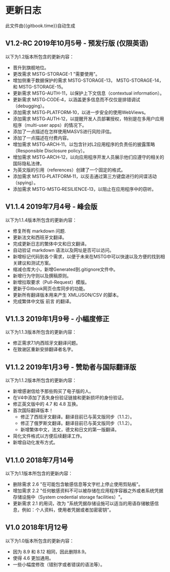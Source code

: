 # 更新日志

此文件由{{gitbook.time}}自动生成

## V1.2-RC 2019年10月5号 - 预发行版 (仅限英语)

以下为1.2版本所包含的更新内容：

- 晋升到旗舰地位。
- 更改需求 MSTG-STORAGE-1 "需要使用"。
- 增加侧重于数据保护的需求 MSTG-STORAGE-13， MSTG-STORAGE-14， 和 MSTG-STORAGE-15。
- 更新需求 MSTG-AUTH-11，以保护上下文信息（contextual information）。
- 更新需求 MSTG‑CODE‑4，以涵盖更多信息而不仅仅是排错调试（debugging）。
- 添加需求 MSTG‑PLATFORM‑10，以进一步安全的使用WebViews。
- 添加需求 MSTG‑AUTH‑12，以提醒开发人员部署授权，特别是在多用户应用程序（multi-user apps）的情况下。
- 添加了一点描述在怎样使用MASVS进行风险评估。
- 添加了一点描述在付费内容。
- 增加需求 MSTG‑ARCH‑11，以包含针对L2应用程序的负责任的披露策略（Responsible Disclosure policy）。
- 增加需求 MSTG‑ARCH‑12，以向应用程序开发人员展示他们应遵守的相关的国际隐私法律。
- 为英文版的引用（references）创建了一个固定的格式。
- 添加需求 MSTG‑PLATFORM‑11，以反击通过第三方键盘进行的间谍活动（spying）。
- 添加需求 MSTG-MSTG‑RESILIENCE‑13，以阻止在应用程序中的窃听。

## V1.1.4 2019年7月4号 - 峰会版

以下为1.1.4版本所包含的更新内容：

- 修复所有 markdown 问题.
- 更新法文和西班牙文翻译。
- 完成更新日志的繁体中文和日文翻译。
- 自动验证 markdown 语法以及网址是否可以访问。
- 新增标记代码到各个需求，以便于未来在MSTG中可以快速以及方便的找到相关建议和测试方案。
- 缩减仓库大小，新增Generated到.gitignore文件中。
- 新增行为守则以及撰稿原则。
- 新增拉取要求（Pull-Request）模版。
- 更新于Gitbook网页仓库同步的功能。
- 更新所有翻译版本用来产生 XML/JSON/CSV 的脚本。
- 完成繁体中文版 前言 的翻译。

## V1.1.3 2019年1月9号 - 小幅度修正

以下为1.1.3版本所包含的更新内容：

- 修正需求7.1内西班牙文翻译问题。
- 在致谢区重新安排翻译者名字。

## V1.1.2 2019年1月3号 - 赞助者与国际翻译版

以下为1.1.2版本所包含的更新内容：

- 新增感谢信给予那些购买了电子版的人。
- 在V4中添加了丢失身份验证链接和更新损坏的身份验证。
- 修正英文版中的 4.7 和 4.8 互换。
- 首次国际翻译版本！
  - 修正了西班牙文翻译。翻译目前已与英文版同步（1.1.2）。
  - 修正了俄罗斯文翻译。翻译目前已与英文版同步（1.1.2）。
  - 新增繁体中文，法文，德文和日文的第一版翻译。
- 简化文件格式以方便后续翻译工作。
- 新增自动化发布方式。

## V1.1.0 2018年7月14号

以下为1.1版本所包含的更新内容：

- 删除需求 2.6 "在可能包含敏感信息等文字栏上停止使用剪贴板"。
- 增加需求 2.2 "任何敏感资料不可以被存储在应用程序容器之外或者系统凭据存储设施中（System credential storage facilities）"。
- 更新需求 2.1 的用词，改为 "系统凭据存储设施可以适当的用语存储敏感信息，例如：个人资料，使用者凭据或者加密密钥"。

## V1.0 2018年1月12号

以下为1.0版本所包含的更新内容：

- 因为 8.9 和 8.12 相同，因此删除8.9。
- 使得 4.6 更加通用。
- 一些小幅度修改（错别字或者错误的语法等）。
